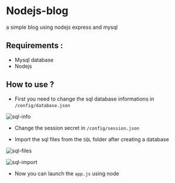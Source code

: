# Nodejs-blog
a simple blog using nodejs express and mysql

## Requirements :
- Mysql database
- Nodejs

## How to use ?
- First you need to change the sql database informations in `/config/database.json`

![sql-info](https://www.mediafire.com/convkey/a4a9/qki7ar2a6lz0q9zzg.jpg)

- Change the session secret in `/config/session.json`

- Import the sql files from the `SQL` folder after creating a database

![sql-files](http://www.mediafire.com/convkey/9c59/blt0vp9ipiexduczg.jpg)

![sql-import](http://www.mediafire.com/convkey/56d9/01o11v80j8ftqbuzg.jpg)

- Now you can launch the `app.js` using node

